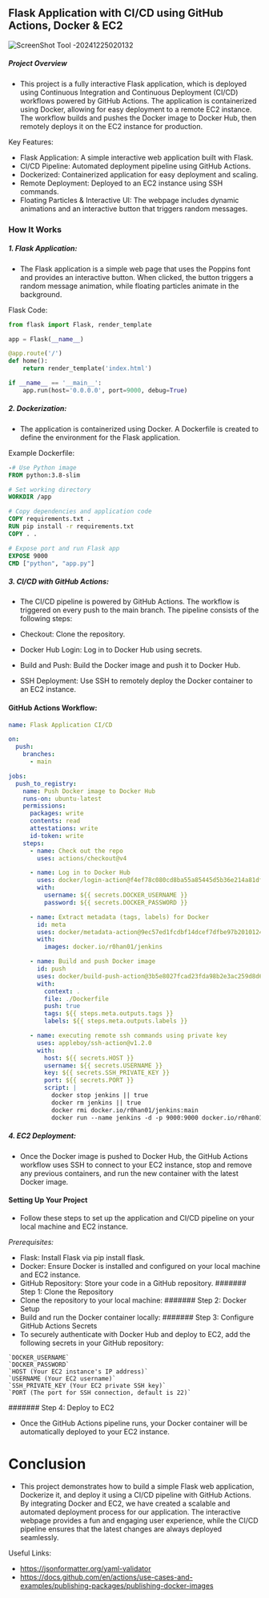 ## Flask Application with CI/CD using GitHub Actions, Docker & EC2

![ScreenShot Tool -20241225020132](https://github.com/user-attachments/assets/a60782a6-6b27-49ac-bf03-4edbe1983d3c)

##### Project Overview
- This project is a fully interactive Flask application, which is deployed using Continuous Integration and Continuous Deployment (CI/CD) workflows powered by GitHub Actions. The application is containerized using Docker, allowing for easy deployment to a remote EC2 instance. The workflow builds and pushes the Docker image to Docker Hub, then remotely deploys it on the EC2 instance for production.

Key Features:
-  Flask Application: A simple interactive web application built with Flask.
- CI/CD Pipeline: Automated deployment pipeline using GitHub Actions.
- Dockerized: Containerized application for easy deployment and scaling.
- Remote Deployment: Deployed to an EC2 instance using SSH commands.
- Floating Particles & Interactive UI: The webpage includes dynamic animations and an interactive button that triggers random messages.
### How It Works
##### 1. Flask Application:
- The Flask application is a simple web page that uses the Poppins font and provides an interactive button. When clicked, the button triggers a random message animation, while floating particles animate in the background.

Flask Code:
```python
from flask import Flask, render_template

app = Flask(__name__)

@app.route('/')
def home():
    return render_template('index.html')

if __name__ == '__main__':
    app.run(host='0.0.0.0', port=9000, debug=True)
```
##### 2. Dockerization:
- The application is containerized using Docker. A Dockerfile is created to define the environment for the Flask application.

Example Dockerfile:
```dockerfile
-# Use Python image
FROM python:3.8-slim

# Set working directory
WORKDIR /app

# Copy dependencies and application code
COPY requirements.txt .
RUN pip install -r requirements.txt
COPY . .

# Expose port and run Flask app
EXPOSE 9000
CMD ["python", "app.py"]
```
##### 3. CI/CD with GitHub Actions:
- The CI/CD pipeline is powered by GitHub Actions. The workflow is triggered on every push to the main branch. The pipeline consists of the following steps:

- Checkout: Clone the repository.
- Docker Hub Login: Log in to Docker Hub using secrets.
- Build and Push: Build the Docker image and push it to Docker Hub.
- SSH Deployment: Use SSH to remotely deploy the Docker container to an EC2 instance.
#### GitHub Actions Workflow:
```yaml
name: Flask Application CI/CD

on:
  push:
    branches:
      - main

jobs:
  push_to_registry:
    name: Push Docker image to Docker Hub
    runs-on: ubuntu-latest
    permissions:
      packages: write
      contents: read
      attestations: write
      id-token: write
    steps:
      - name: Check out the repo
        uses: actions/checkout@v4

      - name: Log in to Docker Hub
        uses: docker/login-action@f4ef78c080cd8ba55a85445d5b36e214a81df20a
        with:
          username: ${{ secrets.DOCKER_USERNAME }}
          password: ${{ secrets.DOCKER_PASSWORD }}

      - name: Extract metadata (tags, labels) for Docker
        id: meta
        uses: docker/metadata-action@9ec57ed1fcdbf14dcef7dfbe97b2010124a938b7
        with:
          images: docker.io/r0han01/jenkins

      - name: Build and push Docker image
        id: push
        uses: docker/build-push-action@3b5e8027fcad23fda98b2e3ac259d8d67585f671
        with:
          context: .
          file: ./Dockerfile
          push: true
          tags: ${{ steps.meta.outputs.tags }}
          labels: ${{ steps.meta.outputs.labels }}

      - name: executing remote ssh commands using private key
        uses: appleboy/ssh-action@v1.2.0
        with:
          host: ${{ secrets.HOST }}
          username: ${{ secrets.USERNAME }}
          key: ${{ secrets.SSH_PRIVATE_KEY }}
          port: ${{ secrets.PORT }}
          script: |
            docker stop jenkins || true
            docker rm jenkins || true
            docker rmi docker.io/r0han01/jenkins:main
            docker run --name jenkins -d -p 9000:9000 docker.io/r0han01/jenkins:main
```
##### 4. EC2 Deployment:
- Once the Docker image is pushed to Docker Hub, the GitHub Actions workflow uses SSH to connect to your EC2 instance, stop and remove any previous containers, and run the new container with the latest Docker image.

#### Setting Up Your Project
- Follow these steps to set up the application and CI/CD pipeline on your local machine and EC2 instance.

*Prerequisites:*
- Flask: Install Flask via pip install flask.
- Docker: Ensure Docker is installed and configured on your local machine and EC2 instance.
- GitHub Repository: Store your code in a GitHub repository.
####### Step 1: Clone the Repository
- Clone the repository to your local machine:
####### Step 2: Docker Setup
- Build and run the Docker container locally:
####### Step 3: Configure GitHub Actions Secrets
- To securely authenticate with Docker Hub and deploy to EC2, add the following secrets in your GitHub repository:
```
`DOCKER_USERNAME`
`DOCKER_PASSWORD`
`HOST (Your EC2 instance's IP address)`
`USERNAME (Your EC2 username)`
`SSH_PRIVATE_KEY (Your EC2 private SSH key)`
`PORT (The port for SSH connection, default is 22)`
```
####### Step 4: Deploy to EC2
- Once the GitHub Actions pipeline runs, your Docker container will be automatically deployed to your EC2 instance.

# Conclusion
- This project demonstrates how to build a simple Flask web application, Dockerize it, and deploy it using a CI/CD pipeline with GitHub Actions. By integrating Docker and EC2, we have created a scalable and automated deployment process for our application. The interactive webpage provides a fun and engaging user experience, while the CI/CD pipeline ensures that the latest changes are always deployed seamlessly.

Useful Links:
- https://jsonformatter.org/yaml-validator
- https://docs.github.com/en/actions/use-cases-and-examples/publishing-packages/publishing-docker-images
